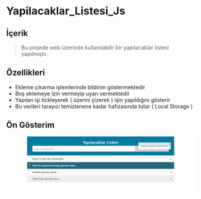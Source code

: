 # Yapilacaklar_Listesi_Js

## İçerik
>Bu projede web üzerinde kullanılabilir bir yapılacaklar listesi yapılmıştır.

## Özellikleri
- Ekleme çıkarma işlemlerinde bildirim göstermektedir
- Boş eklemeye izin vermeyip uyarı vermektedir
- Yapılan işi tickleyerek ( üzerini çizerek ) işin yapıldığını gösterir
- Bu verileri tarayıcı temizlenene kadar hafızasında tutar (  Local Storage  )

  
## Ön Gösterim
![](https://github.com/Bedirhankucukal/Yapilacaklar_Listesi_Js/blob/main/img/öngösterim.PNG)
